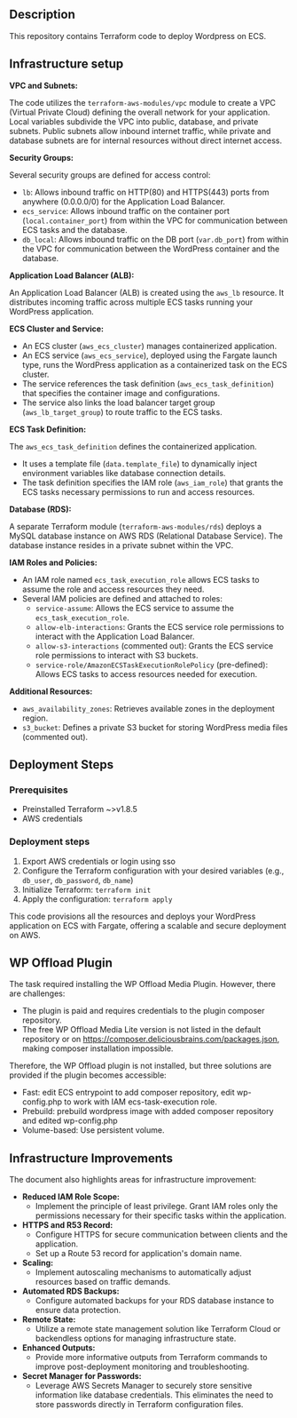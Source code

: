Description
-----------

This repository contains Terraform code to deploy Wordpress on ECS.

Infrastructure setup
--------------------

**VPC and Subnets:**

The code utilizes the `terraform-aws-modules/vpc` module to create a VPC (Virtual Private Cloud) defining the overall network for your application. Local variables subdivide the VPC into public, database, and private subnets. Public subnets allow inbound internet traffic, while private and database subnets are for internal resources without direct internet access.

**Security Groups:**

Several security groups are defined for access control:

-   `lb`: Allows inbound traffic on HTTP(80) and HTTPS(443) ports from anywhere (0.0.0.0/0) for the Application Load Balancer.
-   `ecs_service`: Allows inbound traffic on the container port (`local.container_port`) from within the VPC for communication between ECS tasks and the database.
-   `db_local`: Allows inbound traffic on the DB port (`var.db_port`) from within the VPC for communication between the WordPress container and the database.

**Application Load Balancer (ALB):**

An Application Load Balancer (ALB) is created using the `aws_lb` resource. It distributes incoming traffic across multiple ECS tasks running your WordPress application.

**ECS Cluster and Service:**

-   An ECS cluster (`aws_ecs_cluster`) manages containerized application.
-   An ECS service (`aws_ecs_service`), deployed using the Fargate launch type, runs the WordPress application as a containerized task on the ECS cluster.
-   The service references the task definition (`aws_ecs_task_definition`) that specifies the container image and configurations.
-   The service also links the load balancer target group (`aws_lb_target_group`) to route traffic to the ECS tasks.

**ECS Task Definition:**

The `aws_ecs_task_definition` defines the containerized application.

-   It uses a template file (`data.template_file`) to dynamically inject environment variables like database connection details.
-   The task definition specifies the IAM role (`aws_iam_role`) that grants the ECS tasks necessary permissions to run and access resources.

**Database (RDS):**

A separate Terraform module (`terraform-aws-modules/rds`) deploys a MySQL database instance on AWS RDS (Relational Database Service). The database instance resides in a private subnet within the VPC.

**IAM Roles and Policies:**

-   An IAM role named `ecs_task_execution_role` allows ECS tasks to assume the role and access resources they need.
-   Several IAM policies are defined and attached to roles:
    -   `service-assume`: Allows the ECS service to assume the `ecs_task_execution_role`.
    -   `allow-elb-interactions`: Grants the ECS service role permissions to interact with the Application Load Balancer.
    -   `allow-s3-interactions` (commented out): Grants the ECS service role permissions to interact with S3 buckets.
    -   `service-role/AmazonECSTaskExecutionRolePolicy` (pre-defined): Allows ECS tasks to access resources needed for execution.

**Additional Resources:**

-   `aws_availability_zones`: Retrieves available zones in the deployment region.
-   `s3_bucket`: Defines a private S3 bucket for storing WordPress media files (commented out).

Deployment Steps
----------------
### Prerequisites

-   Preinstalled Terraform ~>v1.8.5
-   AWS credentials

### Deployment steps
1. Export AWS credentials or login using sso
2. Configure the Terraform configuration with your desired variables (e.g., `db_user`, `db_password`, `db_name`)
3.  Initialize Terraform: `terraform init`
4.  Apply the configuration: `terraform apply`

This code provisions all the resources and deploys your WordPress application on ECS with Fargate, offering a scalable and secure deployment on AWS.

WP Offload Plugin
-----------------

The task required installing the WP Offload Media Plugin. However, there are challenges:

-   The plugin is paid and requires credentials to the plugin composer repository.
-   The free WP Offload Media Lite version is not listed in the default repository or on https://composer.deliciousbrains.com/packages.json, making composer installation impossible.

Therefore, the WP Offload plugin is not installed, but three solutions are provided if the plugin becomes accessible:
- Fast: edit ECS entrypoint to add composer repository, edit wp-config.php to work with IAM ecs-task-execution role. 
- Prebuild: prebuild wordpress image with added composer repository and edited wp-config.php 
- Volume-based: Use persistent volume.

Infrastructure Improvements
-----------------

The document also highlights areas for infrastructure improvement:

-   **Reduced IAM Role Scope:**
    -   Implement the principle of least privilege. Grant IAM roles only the permissions necessary for their specific tasks within the application.
-   **HTTPS and R53 Record:**
    -   Configure HTTPS for secure communication between clients and the application.
    -   Set up a Route 53 record for application's domain name.
-   **Scaling:**
    -   Implement autoscaling mechanisms to automatically adjust resources based on traffic demands.
-   **Automated RDS Backups:**
    -   Configure automated backups for your RDS database instance to ensure data protection.
-   **Remote State:**
    -   Utilize a remote state management solution like Terraform Cloud or backendless options for managing infrastructure state.
-   **Enhanced Outputs:**
    -   Provide more informative outputs from Terraform commands to improve post-deployment monitoring and troubleshooting.
-   **Secret Manager for Passwords:**
    -   Leverage AWS Secrets Manager to securely store sensitive information like database credentials. This eliminates the need to store passwords directly in Terraform configuration files.